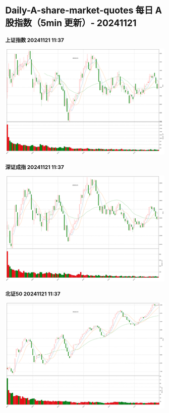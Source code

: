 
# Daily-A-share-market-quotes 每日 A 股指数（5min 更新）- 20241121

### 上证指数 20241121 11:37
![](./fig/2024/11/20241121-sh000001.png)

### 深证成指 20241121 11:37
![](./fig/2024/11/20241121-sz399001.png)

### 北证50 20241121 11:37
![](./fig/2024/11/20241121-bj899050.png)
